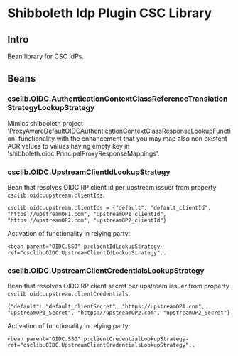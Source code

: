 # Shibboleth Idp Plugin CSC Library



## Intro

Bean library for CSC IdPs.

## Beans

### csclib.OIDC.AuthenticationContextClassReferenceTranslationStrategyLookupStrategy

Mimics shibboleth project 'ProxyAwareDefaultOIDCAuthenticationContextClassResponseLookupFunction' functionality with the enhancement that you may map also non existent ACR values to values having empty key in 'shibboleth.oidc.PrincipalProxyResponseMappings'. 

### csclib.OIDC.UpstreamClientIdLookupStrategy

Bean that resolves OIDC RP client id per upstream issuer from property `csclib.oidc.upstream.clientIds`.

`csclib.oidc.upstream.clientIds = {"default": "default_clientId", "https://upstreamOP1.com", "upstreamOP1_clientId", "https://upstreamOP2.com", "upstreamOP2_clientId"}`

Activation of functionality in relying party:

`<bean parent="OIDC.SSO" p:clientIdLookupStrategy-ref="csclib.OIDC.UpstreamClientIdLookupStrategy"..`

### csclib.OIDC.UpstreamClientCredentialsLookupStrategy

Bean that resolves OIDC RP client secret per upstream issuer from property `csclib.oidc.upstream.clientCredentials`.

`{"default": "default_clientSecret", "https://upstreamOP1.com", "upstreamOP1_Secret", "https://upstreamOP2.com", "upstreamOP2_Secret"}`

Activation of functionality in relying party:

`<bean parent="OIDC.SSO" p:clientCredentialLookupStrategy-ref="csclib.OIDC.UpstreamClientCredentialsLookupStrategy"..`

